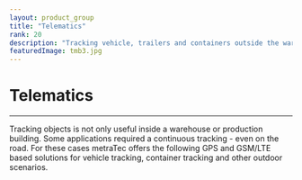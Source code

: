 ```yaml
---
layout: product_group
title: "Telematics"
rank: 20
description: "Tracking vehicle, trailers and containers outside the warehouse has its own challenges. Use our telematix box to combine GPS and indoor tracking."
featuredImage: tmb3.jpg
---
```

# Telematics
***
Tracking objects is not only useful inside a warehouse or production building. Some applications required a continuous tracking - even on the road. For these cases metraTec offers the following GPS and GSM/LTE based solutions for vehicle tracking, container tracking and other outdoor scenarios.
